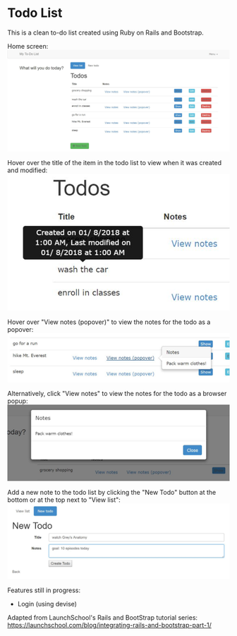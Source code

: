 # Todo List #

This is a clean to-do list created using Ruby on Rails and Bootstrap. 

Home screen: 
![Home screen](/app/assets/images/home.jpg)


Hover over the title of the item in the todo list to view when it was created and modified:
![Tooltip](/app/assets/images/tooltip.jpg)


Hover over "View notes (popover)" to view the notes for the todo as a popover:
![Popover notes](/app/assets/images/popover-note.jpg)


Alternatively, click "View notes" to view the notes for the todo as a browser popup:
![Popup notes](/app/assets/images/popup-note.jpg)

Add a new note to the todo list by clicking the "New Todo" button at the bottom or at the top next to "View list":
![New todo](/app/assets/images/new-todo.jpg)


Features still in progress: 

* Login (using devise)


Adapted from LaunchSchool's Rails and BootStrap tutorial series: 
https://launchschool.com/blog/integrating-rails-and-bootstrap-part-1/
